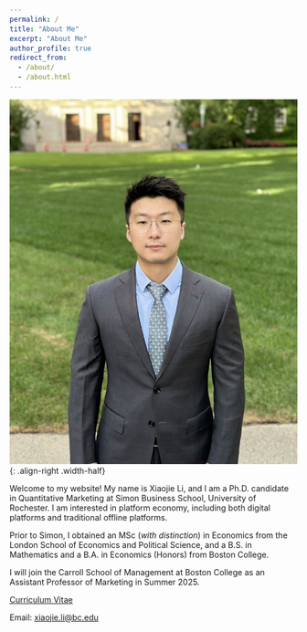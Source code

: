 ```yaml
---
permalink: /
title: "About Me"
excerpt: "About Me"
author_profile: true
redirect_from: 
  - /about/
  - /about.html
---
```


![](/images/profile_pic.jpg){: .align-right .width-half}

Welcome to my website! My name is Xiaojie Li, and I am a Ph.D. candidate in Quantitative Marketing at Simon Business School, University of Rochester. I am interested in platform economy, including both digital platforms and traditional offline platforms.

<!-- advised by Professors [Paul B. Ellickson](http://paulellickson.com/) and [Yufeng Huang](https://sites.google.com/site/yufenghuangphd). -->

Prior to Simon, I obtained an MSc (*with distinction*) in Economics from the London School of Economics and Political Science, and a B.S. in Mathematics and a B.A. in Economics (Honors) from Boston College.

I will join the Carroll School of Management at Boston College as an Assistant Professor of Marketing in Summer 2025.

[Curriculum Vitae](http://xiaojieli.info/files/XiaojieLi_CV.pdf)

Email: xiaojie.li@bc.edu